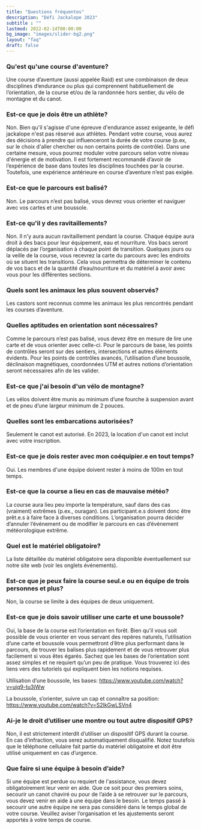 ```yaml
---
title: "Questions fréquentes"
description: "Défi Jackalope 2023"
subtitle : ""
lastmod: 2022-02-14T00:00:00
bg_image: "images/slider-bg2.png"
layout: "faq"
draft: false
---
```


### Qu'est qu'une course d'aventure?
Une course d’aventure (aussi appelée Raid) est une combinaison de deux disciplines d’endurance ou plus qui comprennent habituellement de l’orientation, de la course et/ou de la randonnée hors sentier, du vélo de montagne et du canot.

### Est-ce que je dois être un athlète?
Non. Bien qu'il s'agisse d'une épreuve d'endurance assez exigeante, le défi jackalope n'est pas réservé aux athlètes.
Pendant votre course, vous aurez des décisions à prendre qui influenceront la durée de votre course
(p.ex, sur le choix d'aller chercher ou non certains points de contrôle).
Dans une certaine mesure, vous pourrez moduler votre parcours selon votre niveau d'énergie et de motivation.
Il est fortement recommandé d’avoir de l’expérience de base dans toutes les disciplines touchées par la course.
Toutefois, une expérience antérieure en course d’aventure n’est pas exigée.

### Est-ce que le parcours est balisé?
Non. Le parcours n’est pas balisé, vous devrez vous orienter et naviguer avec vos cartes et une boussole.


### Est-ce qu'il y des ravitaillements?
Non. Il n'y aura aucun ravitaillement pendant la course. Chaque équipe aura droit à des bacs pour leur équipement, eau et nourriture. Vos bacs seront déplacés par l’organisation à chaque point de transition. Quelques jours ou la veille de la course, vous recevrez la carte du parcours avec les endroits où se situent les transitions. Cela vous permettra de déterminer le contenu de vos bacs et de la quantité d’eau/nourriture et du matériel à avoir avec vous pour les différentes sections.

### Quels sont les animaux les plus souvent observés?
Les castors sont reconnus comme les animaux les plus rencontrés pendant les courses d’aventure.


### Quelles aptitudes en orientation sont nécessaires?
Comme le parcours n’est pas balisé, vous devez être en mesure de lire une carte et de vous orienter avec celle-ci.
Pour le parcours de base, les points de contrôles seront sur des sentiers, intersections et autres éléments évidents. Pour les points de contrôles avancés, l’utilisation d’une boussole, déclinaison magnétiques, coordonnées UTM et autres notions d’orientation seront nécessaires afin de les valider.

### Est-ce que j'ai besoin d'un vélo de montagne?
Les vélos doivent être munis au minimum d’une fourche à suspension avant et de pneu d’une largeur minimum de 2 pouces.

### Quelles sont les embarcations autorisées?
Seulement le canot est autorisé. En 2023, la location d'un canot est inclut avec votre inscription.

### Est-ce que je dois rester avec mon coéquipier.e en tout temps?
Oui. Les membres d'une équipe doivent rester à moins de 100m en tout temps.


### Est-ce que la course a lieu en cas de mauvaise météo?
La course aura lieu peu importe la température, sauf dans des cas (vraiment)  extrêmes (p.ex., ouragan). Les participant.e.s doivent donc être prêt.e.s à faire face à diverses conditions. L’organisation pourra décider d’annuler l’événement ou de modifier le parcours en cas d’événement météorologique extrême.

### Quel est le matériel obligatoire?
La liste détaillée du matériel obligatoire sera disponible éventuellement sur notre site web (voir les onglets événements).

### Est-ce que je peux faire la course seul.e ou en équipe de trois personnes et plus?
Non, la course se limite à des équipes de deux uniquement.

### Est-ce que je dois savoir utiliser une carte et une boussole?
Oui, la base de la course est l’orientation en forêt. Bien qu’il vous soit possible de vous orienter en vous servant des repères naturels, l’utilisation d’une carte et boussole vous permettront d’être plus performant dans le parcours, de trouver les balises plus rapidement et de vous retrouver plus facilement si vous êtes égarés. Sachez que les bases de l’orientation sont assez simples et ne requiert qu’un peu de pratique. Vous trouverez ici des liens vers des tutoriels qui expliquent bien les notions requises.

Utilisation d’une boussole, les bases:
https://www.youtube.com/watch?v=ujq9-tu3jWw


La boussole, s’orienter, suivre un cap et connaître sa position:
 https://www.youtube.com/watch?v=S2lkGwLSVn4

### Ai-je le droit d’utiliser une montre ou tout autre dispositif GPS?
Non, il est strictement interdit d’utiliser un dispositif GPS durant la course. En cas d’infraction, vous serez automatiquement disqualifié. Notez toutefois que le téléphone cellulaire fait partie du matériel obligatoire et doit être utilisé uniquement en cas d’urgence.


### Que faire si une équipe à besoin d’aide?
Si une équipe est perdue ou requiert de l'assistance, vous devez obligatoirement leur venir en aide. Que ce soit pour des premiers soins, secourir un canot chaviré ou pour de l’aide à se retrouver sur le parcours, vous devez venir en aide à une équipe dans le besoin. Le temps passé à secourir une autre équipe ne sera pas considéré dans le temps global de votre course. Veuillez aviser l’organisation et les ajustements seront apportés à votre temps de course.
